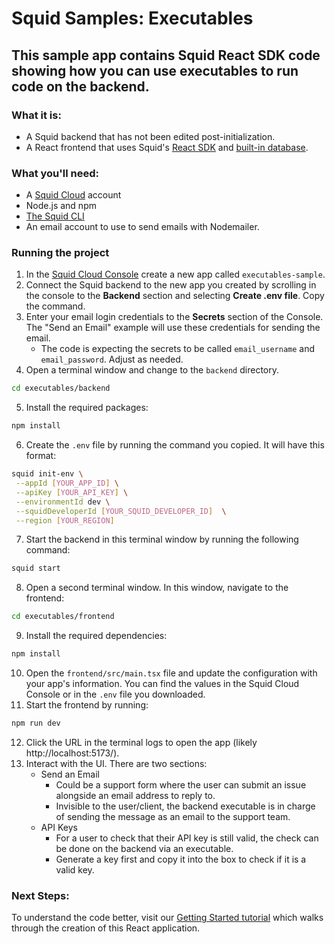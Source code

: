 # Squid Samples: Executables

## This sample app contains Squid React SDK code showing how you can use executables to run code on the backend.

### What it is:
* A Squid backend that has not been edited post-initialization.
* A React frontend that uses Squid's [React SDK](https://docs.squid.cloud/docs/development-tools/react-sdk/) and [built-in database](https://docs.squid.cloud/docs/integrations/database/built-in).

### What you'll need:
* A [Squid Cloud](https://console.squid.cloud) account
* Node.js and npm
* [The Squid CLI](https://docs.squid.cloud/docs/development-tools/local-dev-cli)
* An email account to use to send emails with Nodemailer.

### Running the project
1. In the [Squid Cloud Console](https://console.squid.cloud) create a new app called `executables-sample`.
2. Connect the Squid backend to the new app you created by scrolling in the console to the **Backend** section and selecting **Create .env file**. Copy the command.
3. Enter your email login credentials to the **Secrets** section of the Console. The "Send an Email" example will use these credentials for sending the email.
   * The code is expecting the secrets to be called `email_username` and `email_password`. Adjust as needed.
4. Open a terminal window and change to the `backend` directory.
```bash
cd executables/backend
```
5. Install the required packages:
```bash
npm install
```
6. Create the `.env` file by running the command you copied. It will have this format:
```bash
squid init-env \
 --appId [YOUR_APP_ID] \
 --apiKey [YOUR_API_KEY] \
 --environmentId dev \
 --squidDeveloperId [YOUR_SQUID_DEVELOPER_ID]  \
 --region [YOUR_REGION]
```
7. Start the backend in this terminal window by running the following command:
```bash
squid start
```
8. Open a second terminal window. In this window, navigate to the frontend:
```bash
cd executables/frontend
```
9. Install the required dependencies:
```bash
npm install
```
10. Open the `frontend/src/main.tsx` file and update the configuration with your app's information. You can find the values in the Squid Cloud Console or in the `.env` file you downloaded.
11. Start the frontend by running:
```bash
npm run dev
```
12. Click the URL in the terminal logs to open the app (likely http://localhost:5173/).
13. Interact with the UI. There are two sections:
    - Send an Email
      - Could be a support form where the user can submit an issue alongside an email address to reply to.
      - Invisible to the user/client, the backend executable is in charge of sending the message as an email to the support team.
    - API Keys
      - For a user to check that their API key is still valid, the check can be done on the backend via an executable.
      - Generate a key first and copy it into the box to check if it is a valid key.

### Next Steps:
To understand the code better, visit our [Getting Started tutorial](https://docs.squid.cloud/docs/getting-started/dive-in/) which walks through the creation of this React application. 
